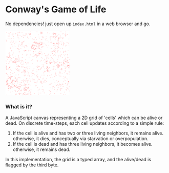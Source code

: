 # Conway's Game of Life

No dependencies! just open up `index.html` in a web browser and go.

<img src="/conway.png" width="200" height="200">

### What is it?
A JavaScript canvas representing a 2D grid of 'cells' which can be alive or dead.
On discrete time-steps, each cell updates according to a simple rule:

  1. If the cell is alive and has two or three living neighbors, it remains alive.
      otherwise, it dies, conceptually via starvation or overpopulation.
  2. If the cell is dead and has three living neighbors, it becomes alive.  otherwise,
     it remains dead.

 In this implementation, the grid is a typed array, and the alive/dead is flagged
 by the third byte.
